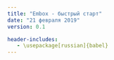 ```yaml
---
title: "Embox - быстрый старт"
date: "21 февраля 2019"
version: 0.1

header-includes:
   - \usepackage[russian]{babel}
---
```


